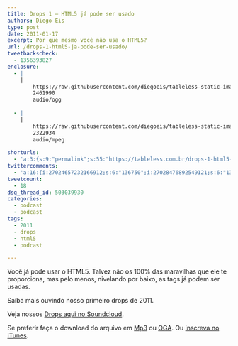 ```yaml
---
title: Drops 1 – HTML5 já pode ser usado
authors: Diego Eis
type: post
date: 2011-01-17
excerpt: Por que mesmo você não usa o HTML5?
url: /drops-1-html5-ja-pode-ser-usado/
tweetbackscheck:
  - 1356393827
enclosure:
  - |
    |
        https://raw.githubusercontent.com/diegoeis/tableless-static-images/master/2011/01/html5-pode-ser-usado.oga
        2461990
        audio/ogg
        
  - |
    |
        https://raw.githubusercontent.com/diegoeis/tableless-static-images/master/2011/01/html5-pode-ser-usado.mp3
        2322934
        audio/mpeg
        
shorturls:
  - 'a:3:{s:9:"permalink";s:55:"https://tableless.com.br/drops-1-html5-ja-pode-ser-usado";s:7:"tinyurl";s:26:"https://tinyurl.com/3ptjeqp";s:4:"isgd";s:19:"https://is.gd/FiMhMz";}'
twittercomments:
  - 'a:16:{i:27024657232166912;s:6:"136750";i:27028476892549121;s:6:"136752";i:27109047274573825;s:6:"136766";i:32073909943664640;s:6:"136965";i:35055469227675648;s:6:"137019";i:42298744984715264;s:6:"137111";i:42302565966295040;s:6:"137112";i:42315724538118144;s:7:"retweet";i:43720322347827201;s:7:"retweet";i:58113148699410432;s:7:"retweet";i:144520334073274369;s:7:"retweet";i:144603305388163073;s:7:"retweet";i:144521447791001601;s:7:"retweet";i:152846058995712002;s:7:"retweet";i:152833069047484417;s:7:"retweet";i:152830661349220352;s:7:"retweet";}'
tweetcount:
  - 18
dsq_thread_id: 503039930
categories:
  - podcast
  - podcast
tags:
  - 2011
  - drops
  - html5
  - podcast

---
```

Você já pode usar o HTML5. Talvez não os 100% das maravilhas que ele te proporciona, mas pelo menos, nivelando por baixo, as tags já podem ser usadas.
  
Saiba mais ouvindo nosso primeiro drops de 2011.

<!--
<audio controls>
<source src="https://raw.githubusercontent.com/diegoeis/tableless-static-images/master/2011/01/html5-pode-ser-usado.oga" type="audio/ogg" />
<source src="https://raw.githubusercontent.com/diegoeis/tableless-static-images/master/2011/01/html5-pode-ser-usado.mp3" type="audio/mpeg" />
    Se preferir faça o download do arquivo em <a href="https://raw.githubusercontent.com/diegoeis/tableless-static-images/master/2011/01/html5-pode-ser-usado.mp3" title="Audio: HTML5 já pode ser usado">Mp3</a> ou <a href="https://raw.githubusercontent.com/diegoeis/tableless-static-images/master/2011/01/html5-pode-ser-usado.oga" title="Audio: HTML5 já pode ser usado">OGA</a>. 
</audio>
-->



Veja nossos [Drops aqui no Soundcloud][1].

Se preferir faça o download do arquivo em [Mp3][2] ou [OGA][3]. Ou [inscreva no iTunes][4].

 [1]: https://soundcloud.com/tableless
 [2]: https://raw.githubusercontent.com/diegoeis/tableless-static-images/master/2011/01/html5-pode-ser-usado.mp3 "Audio: HTML5 já pode ser usado"
 [3]: https://raw.githubusercontent.com/diegoeis/tableless-static-images/master/2011/01/html5-pode-ser-usado.oga "Audio: HTML5 já pode ser usado"
 [4]: https://itunes.apple.com/us/podcast/tableless-desenvolvimento/id73330789 "Drops do Tableless no iTunes."